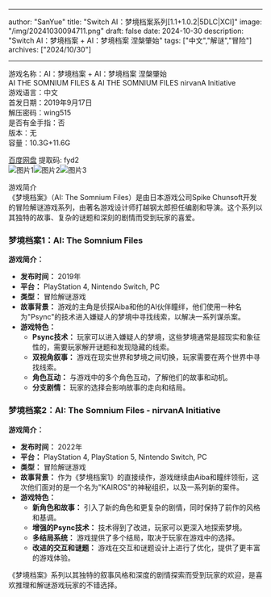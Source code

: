 
---
author: "SanYue"
title: "Switch AI：梦境档案系列[1.1+1.0.2|5DLC|XCI]"
image: "/img/20241030094711.png"
draft: false
date: 2024-10-30
description: "Switch AI：梦境档案 + AI：梦境档案 涅槃肇始"
tags: ["中文","解谜","冒险"]
archives: ["2024/10/30"]

---

游戏名称：AI：梦境档案 + AI：梦境档案 涅槃肇始   
AI THE SOMNIUM FILES & AI THE SOMNIUM FILES nirvanA Initiative    
游戏语言：中文  
首发日期：2019年9月17日  
解压密码：wing515  
是否有金手指：否  
版本：无   
容量：10.3G+11.6G

[百度网盘](https://pan.baidu.com/s/1zJFodL6d2yA1lhuGqRKT1g) 提取码: fyd2  
![图片1](/img/03912747498.jpg)![图片2](/img/25571ea9f14.jpg)![图片3](/img/7a8d82675358.jpg)  

游戏简介  
《梦境档案》（AI: The Somnium Files）是由日本游戏公司Spike Chunsoft开发的冒险解谜游戏系列，由著名游戏设计师打越钢太郎担任编剧和导演。这个系列以其独特的故事、复杂的谜题和深刻的剧情而受到玩家的喜爱。

### 梦境档案1：AI: The Somnium Files

**游戏简介：**
- **发布时间：** 2019年
- **平台：** PlayStation 4, Nintendo Switch, PC
- **类型：** 冒险解谜游戏
- **故事背景：** 游戏的主角是侦探Aiba和他的AI伙伴瞳绊，他们使用一种名为"Psync"的技术进入嫌疑人的梦境中寻找线索，以解决一系列谋杀案。
- **游戏特色：**
  - **Psync技术：** 玩家可以进入嫌疑人的梦境，这些梦境通常是超现实和象征性的，需要玩家解开谜题和发现隐藏的线索。
  - **双视角叙事：** 游戏在现实世界和梦境之间切换，玩家需要在两个世界中寻找线索。
  - **角色互动：** 与游戏中的多个角色互动，了解他们的故事和动机。
  - **分支剧情：** 玩家的选择会影响故事的走向和结局。

### 梦境档案2：AI: The Somnium Files - nirvanA Initiative

**游戏简介：**
- **发布时间：** 2022年
- **平台：** PlayStation 4, PlayStation 5, Nintendo Switch, PC
- **类型：** 冒险解谜游戏
- **故事背景：** 作为《梦境档案1》的直接续作，游戏继续由Aiba和瞳绊领衔，这次他们面对的是一个名为"KAIROS"的神秘组织，以及一系列新的案件。
- **游戏特色：**
  - **新角色和故事：** 引入了新的角色和更复杂的剧情，同时保持了前作的风格和基调。
  - **增强的Psync技术：** 技术得到了改进，玩家可以更深入地探索梦境。
  - **多结局系统：** 游戏提供了多个结局，取决于玩家在游戏中的选择。
  - **改进的交互和谜题：** 游戏在交互和谜题设计上进行了优化，提供了更丰富的游戏体验。

《梦境档案》系列以其独特的叙事风格和深度的剧情探索而受到玩家的欢迎，是喜欢推理和解谜游戏玩家的不错选择。
